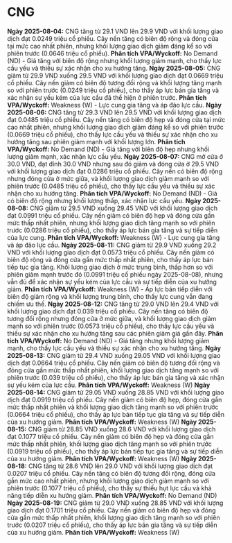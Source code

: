 # CNG

**Ngày 2025-08-04:** CNG tăng từ 29.1 VND lên 29.9 VND với khối lượng giao dịch đạt 0.0249 triệu cổ phiếu. Cây nến tăng có biên độ rộng và đóng cửa tại mức cao nhất phiên, nhưng khối lượng giao dịch giảm đáng kể so với phiên trước (0.0646 triệu cổ phiếu). **Phân tích VPA/Wyckoff:** No Demand (ND) - Giá tăng với biên độ rộng nhưng khối lượng giảm mạnh, cho thấy lực cầu yếu và thiếu sự xác nhận cho xu hướng tăng.
**Ngày 2025-08-05:** CNG giảm từ 29.9 VND xuống 29.5 VND với khối lượng giao dịch đạt 0.0669 triệu cổ phiếu. Cây nến giảm có biên độ tương đối rộng và khối lượng tăng mạnh so với phiên trước (0.0249 triệu cổ phiếu), cho thấy áp lực bán gia tăng và xác nhận sự yếu kém của lực cầu đã thể hiện ở phiên trước. **Phân tích VPA/Wyckoff:** Weakness (W) - Lực cung gia tăng và áp đảo lực cầu.
**Ngày 2025-08-06:** CNG tăng từ 29.3 VND lên 29.5 VND với khối lượng giao dịch đạt 0.0485 triệu cổ phiếu. Cây nến tăng có biên độ hẹp và đóng cửa tại mức cao nhất phiên, nhưng khối lượng giao dịch giảm đáng kể so với phiên trước (0.0669 triệu cổ phiếu), cho thấy lực cầu yếu và thiếu sự xác nhận cho xu hướng tăng sau phiên giảm mạnh với khối lượng lớn. **Phân tích VPA/Wyckoff:** No Demand (ND) - Giá tăng với biên độ hẹp nhưng khối lượng giảm mạnh, xác nhận lực cầu yếu.
**Ngày 2025-08-07:** CNG mở cửa ở 30.0 VND, đạt đỉnh 30.0 VND nhưng sau đó giảm và đóng cửa ở 29.5 VND với khối lượng giao dịch đạt 0.0286 triệu cổ phiếu. Cây nến có biên độ rộng nhưng đóng cửa ở mức giữa, và khối lượng giao dịch giảm mạnh so với phiên trước (0.0485 triệu cổ phiếu), cho thấy lực cầu yếu và thiếu sự xác nhận cho xu hướng tăng. **Phân tích VPA/Wyckoff:** No Demand (ND) - Giá có biên độ rộng nhưng khối lượng thấp, xác nhận lực cầu yếu.
**Ngày 2025-08-08:** CNG giảm từ 29.5 VND xuống 29.45 VND với khối lượng giao dịch đạt 0.0991 triệu cổ phiếu. Cây nến giảm có biên độ hẹp và đóng cửa gần mức thấp nhất phiên, nhưng khối lượng giao dịch tăng mạnh so với phiên trước (0.0286 triệu cổ phiếu), cho thấy áp lực bán gia tăng và sự tiếp diễn của lực cung. **Phân tích VPA/Wyckoff:** Weakness (W) - Lực cung gia tăng và áp đảo lực cầu.
**Ngày 2025-08-11:** CNG giảm từ 29.9 VND xuống 29.2 VND với khối lượng giao dịch đạt 0.0573 triệu cổ phiếu. Cây nến giảm có biên độ rộng và đóng cửa gần mức thấp nhất phiên, cho thấy áp lực bán tiếp tục gia tăng. Khối lượng giao dịch ở mức trung bình, thấp hơn so với phiên giảm mạnh trước đó (0.0991 triệu cổ phiếu ngày 2025-08-08), nhưng vẫn đủ để xác nhận sự yếu kém của lực cầu và sự tiếp diễn của xu hướng giảm. **Phân tích VPA/Wyckoff:** Weakness (W) - Áp lực bán tiếp diễn với biên độ giảm rộng và khối lượng trung bình, cho thấy lực cung vẫn đang chiếm ưu thế.
**Ngày 2025-08-12:** CNG tăng từ 29.0 VND lên 29.4 VND với khối lượng giao dịch đạt 0.039 triệu cổ phiếu. Cây nến tăng có biên độ tương đối rộng nhưng đóng cửa ở mức giữa, và khối lượng giao dịch giảm mạnh so với phiên trước (0.0573 triệu cổ phiếu), cho thấy lực cầu yếu và thiếu sự xác nhận cho xu hướng tăng sau các phiên giảm giá gần đây. **Phân tích VPA/Wyckoff:** No Demand (ND) - Giá tăng nhưng khối lượng giảm mạnh, cho thấy lực cầu yếu và thiếu sự xác nhận cho xu hướng tăng.
**Ngày 2025-08-13:** CNG giảm từ 29.4 VND xuống 29.05 VND với khối lượng giao dịch đạt 0.0664 triệu cổ phiếu. Cây nến giảm có biên độ tương đối rộng và đóng cửa gần mức thấp nhất phiên, khối lượng giao dịch tăng mạnh so với phiên trước (0.039 triệu cổ phiếu), cho thấy áp lực bán gia tăng và xác nhận sự yếu kém của lực cầu. **Phân tích VPA/Wyckoff:** Weakness (W)
**Ngày 2025-08-14:** CNG giảm từ 29.05 VND xuống 28.85 VND với khối lượng giao dịch đạt 0.0919 triệu cổ phiếu. Cây nến giảm có biên độ hẹp, đóng cửa gần mức thấp nhất phiên và khối lượng giao dịch tăng mạnh so với phiên trước (0.0664 triệu cổ phiếu), cho thấy áp lực bán tiếp tục gia tăng và sự tiếp diễn của xu hướng giảm. **Phân tích VPA/Wyckoff:** Weakness (W)
**Ngày 2025-08-15:** CNG giảm từ 28.85 VND xuống 28.6 VND với khối lượng giao dịch đạt 0.1077 triệu cổ phiếu. Cây nến giảm có biên độ hẹp và đóng cửa gần mức thấp nhất phiên, khối lượng giao dịch tăng mạnh so với phiên trước (0.0919 triệu cổ phiếu), cho thấy áp lực bán tiếp tục gia tăng và sự tiếp diễn của xu hướng giảm. **Phân tích VPA/Wyckoff:** Weakness (W)
**Ngày 2025-08-18:** CNG tăng từ 28.6 VND lên 29.0 VND với khối lượng giao dịch đạt 0.0207 triệu cổ phiếu. Cây nến tăng có biên độ tương đối rộng, đóng cửa gần mức cao nhất phiên, nhưng khối lượng giao dịch giảm mạnh so với phiên trước (0.1077 triệu cổ phiếu), cho thấy sự thiếu hụt lực cầu và khả năng tiếp diễn xu hướng giảm. **Phân tích VPA/Wyckoff:** No Demand (ND)
**Ngày 2025-08-19:** CNG giảm từ 29.0 VND xuống 28.85 VND với khối lượng giao dịch đạt 0.1701 triệu cổ phiếu. Cây nến giảm có biên độ hẹp và đóng cửa gần mức thấp nhất phiên, khối lượng giao dịch tăng mạnh so với phiên trước (0.0207 triệu cổ phiếu), cho thấy áp lực bán gia tăng và sự tiếp diễn của xu hướng giảm. **Phân tích VPA/Wyckoff:** Weakness (W)

